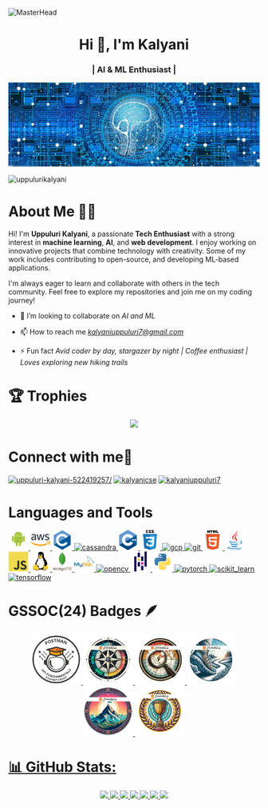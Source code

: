 ![MasterHead](https://r4a-1.lms.deped.gov.ph/moodle/pluginfile.php/836657/course/summary/main-qimg-8e6ef93e1c1c5f23f823481553fc3146.gif)
<h1 align="center">Hi 👋, I'm Kalyani</h1>
<h3 align="center">| AI & ML Enthusiast |</h3>
<img src="https://github.com/UppuluriKalyani/UppuluriKalyani/blob/main/AI.jpg?raw=true" alt="AI" style="max-width:100%">

<p align="left"> <img src="https://komarev.com/ghpvc/?username=uppulurikalyani&label=Profile%20views&color=0e75b6&style=flat" alt="uppulurikalyani" /> </p>

# About Me 👀💦

Hi! I'm **Uppuluri Kalyani**, a passionate **Tech Enthusiast** with a strong interest in **machine learning**, **AI**, and **web development**. I enjoy working on innovative projects that combine technology with creativity. Some of my work includes contributing to open-source, and developing ML-based applications.

I'm always eager to learn and collaborate with others in the tech community. Feel free to explore my repositories and join me on my coding journey!
- 👯 I’m looking to collaborate on *AI and ML*

- 📫 How to reach me *kalyaniuppuluri7@gmail.com*

- ⚡ Fun fact *Avid coder by day, stargazer by night | Coffee enthusiast | Loves exploring new hiking trails*

 # 🏆 Trophies

<div align="center">
<img src="https://github-trophies.vercel.app/?username=UppuluriKalyani&theme=dracula&no-frame=false&no-bg=false&margin-w=4">
</div>

# Connect with me🔗
<p align="left">
<a href="https://linkedin.com/in/uppuluri-kalyani-522419257/" target="blank"><img align="center" src="https://raw.githubusercontent.com/rahuldkjain/github-profile-readme-generator/master/src/images/icons/Social/linked-in-alt.svg" alt="uppuluri-kalyani-522419257/" height="30" width="40" /></a>
<a href="https://www.codechef.com/users/kalyanicse" target="blank"><img align="center" src="https://cdn.jsdelivr.net/npm/simple-icons@3.1.0/icons/codechef.svg" alt="kalyanicse" height="30" width="40" /></a>
<a href="https://www.hackerrank.com/kalyaniuppuluri7" target="blank"><img align="center" src="https://raw.githubusercontent.com/rahuldkjain/github-profile-readme-generator/master/src/images/icons/Social/hackerrank.svg" alt="kalyaniuppuluri7" height="30" width="40" /></a>
</p>

# Languages and Tools
<p align="left"> <a href="https://developer.android.com" target="_blank" rel="noreferrer"> <img src="https://raw.githubusercontent.com/devicons/devicon/master/icons/android/android-original-wordmark.svg" alt="android" width="40" height="40"/> </a> <a href="https://aws.amazon.com" target="_blank" rel="noreferrer"> <img src="https://raw.githubusercontent.com/devicons/devicon/master/icons/amazonwebservices/amazonwebservices-original-wordmark.svg" alt="aws" width="40" height="40"/> </a> <a href="https://www.cprogramming.com/" target="_blank" rel="noreferrer"> <img src="https://raw.githubusercontent.com/devicons/devicon/master/icons/c/c-original.svg" alt="c" width="40" height="40"/> </a> <a href="https://cassandra.apache.org/" target="_blank" rel="noreferrer"> <img src="https://www.vectorlogo.zone/logos/apache_cassandra/apache_cassandra-icon.svg" alt="cassandra" width="40" height="40"/> </a> <a href="https://www.w3schools.com/cpp/" target="_blank" rel="noreferrer"> <img src="https://raw.githubusercontent.com/devicons/devicon/master/icons/cplusplus/cplusplus-original.svg" alt="cplusplus" width="40" height="40"/> </a> <a href="https://www.w3schools.com/css/" target="_blank" rel="noreferrer"> <img src="https://raw.githubusercontent.com/devicons/devicon/master/icons/css3/css3-original-wordmark.svg" alt="css3" width="40" height="40"/> </a> <a href="https://cloud.google.com" target="_blank" rel="noreferrer"> <img src="https://www.vectorlogo.zone/logos/google_cloud/google_cloud-icon.svg" alt="gcp" width="40" height="40"/> </a> <a href="https://git-scm.com/" target="_blank" rel="noreferrer"> <img src="https://www.vectorlogo.zone/logos/git-scm/git-scm-icon.svg" alt="git" width="40" height="40"/> </a> <a href="https://www.w3.org/html/" target="_blank" rel="noreferrer"> <img src="https://raw.githubusercontent.com/devicons/devicon/master/icons/html5/html5-original-wordmark.svg" alt="html5" width="40" height="40"/> </a> <a href="https://www.java.com" target="_blank" rel="noreferrer"> <img src="https://raw.githubusercontent.com/devicons/devicon/master/icons/java/java-original.svg" alt="java" width="40" height="40"/> </a> <a href="https://developer.mozilla.org/en-US/docs/Web/JavaScript" target="_blank" rel="noreferrer"> <img src="https://raw.githubusercontent.com/devicons/devicon/master/icons/javascript/javascript-original.svg" alt="javascript" width="40" height="40"/> </a> <a href="https://www.linux.org/" target="_blank" rel="noreferrer"> <img src="https://raw.githubusercontent.com/devicons/devicon/master/icons/linux/linux-original.svg" alt="linux" width="40" height="40"/> </a> <a href="https://www.mongodb.com/" target="_blank" rel="noreferrer"> <img src="https://raw.githubusercontent.com/devicons/devicon/master/icons/mongodb/mongodb-original-wordmark.svg" alt="mongodb" width="40" height="40"/> </a> <a href="https://www.mysql.com/" target="_blank" rel="noreferrer"> <img src="https://raw.githubusercontent.com/devicons/devicon/master/icons/mysql/mysql-original-wordmark.svg" alt="mysql" width="40" height="40"/> </a> <a href="https://opencv.org/" target="_blank" rel="noreferrer"> <img src="https://www.vectorlogo.zone/logos/opencv/opencv-icon.svg" alt="opencv" width="40" height="40"/> </a> <a href="https://pandas.pydata.org/" target="_blank" rel="noreferrer"> <img src="https://raw.githubusercontent.com/devicons/devicon/2ae2a900d2f041da66e950e4d48052658d850630/icons/pandas/pandas-original.svg" alt="pandas" width="40" height="40"/> </a> <a href="https://www.python.org" target="_blank" rel="noreferrer"> <img src="https://raw.githubusercontent.com/devicons/devicon/master/icons/python/python-original.svg" alt="python" width="40" height="40"/> </a> <a href="https://pytorch.org/" target="_blank" rel="noreferrer"> <img src="https://www.vectorlogo.zone/logos/pytorch/pytorch-icon.svg" alt="pytorch" width="40" height="40"/> </a> <a href="https://scikit-learn.org/" target="_blank" rel="noreferrer"> <img src="https://upload.wikimedia.org/wikipedia/commons/0/05/Scikit_learn_logo_small.svg" alt="scikit_learn" width="40" height="40"/> </a> <a href="https://www.tensorflow.org" target="_blank" rel="noreferrer"> <img src="https://www.vectorlogo.zone/logos/tensorflow/tensorflow-icon.svg" alt="tensorflow" width="40" height="40"/> </a>
  
# GSSOC(24) Badges 🪶
<div style='display:flex; align-items:center; gap: 10px;' align='center'><a href="https://gssoc.girlscript.tech/leaderboard">
<img src="https://raw.githubusercontent.com/girlscript/gssoc-website-new/main/public/badges/postman.png" width="100px" height="100px" />
  <img src="https://github.com/girlscript/gssoc-website-new/blob/main/public/badges/1.png" width="100px" height="100px" />
  <img src="https://github.com/girlscript/gssoc-website-new/blob/main/public/badges/2.png" width="100px" height="100px" />
  <img src="https://github.com/girlscript/gssoc-website-new/blob/main/public/badges/3.png" width="100px" height="100px" />
  <img src="https://github.com/girlscript/gssoc-website-new/blob/main/public/badges/4.png" width="100px" height="100px" />
  <img src="https://github.com/girlscript/gssoc-website-new/blob/main/public/badges/5.png" width="100px" height="100px" />
</div>

# 📊 GitHub Stats:

<div align="center">

<img height="158em" src="https://github-profile-summary-cards.vercel.app/api/cards/profile-details?username=UppuluriKalyani&theme=radical">
<img height="158em" src="https://github-profile-summary-cards.vercel.app/api/cards/stats?username=UppuluriKalyani&theme=radical">
<img height="160em" src="https://github-profile-summary-cards.vercel.app/api/cards/repos-per-language?username=UppuluriKalyani&theme=radical">
<img height="160em" src="https://github-profile-summary-cards.vercel.app/api/cards/most-commit-language?username=UppuluriKalyani&theme=radical">
<img height="160em" src="https://github-profile-summary-cards.vercel.app/api/cards/productive-time?username=UppuluriKalyani&theme=radical&utcOffset=8">
<img height="169em" src="https://github-readme-stats.vercel.app/api?username=UppuluriKalyani&theme=radical&hide_border=false&include_all_commits=false&count_private=false">
<img height="169em" src="https://github-readme-streak-stats.herokuapp.com/?user=UppuluriKalyani&theme=radical">
</div><br>
